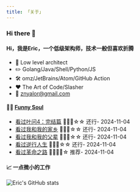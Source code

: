 ```yaml
---
title: 「关于」
---
```


### Hi there 👋

#### Hi，我是Eric，一个低级架构师，技术一般但喜欢折腾

- :briefcase: Low level architect<br/>
- :pencil2: Golang/Java/Shell/Python/JS<br/>
- :hammer_and_wrench: omz/JetBrains/Atom/GitHub Action<br/>
- :hearts: The Art of Code/Slasher<br/>
- :email: znyalor@gmail.com<br/>

#### 🤾‍♂️ <a href="https://movie.douban.com/people/znyalor/collect" target="_blank">Funny Soul</a>

<!-- START_SECTION:douban -->
* <a href='http://movie.douban.com/subject/26885074/' target='_blank'>看过叶问4：完结篇</a> 🌟🌟🌟☆☆ 还行- 2024-11-04
* <a href='http://movie.douban.com/subject/35051512/' target='_blank'>看过我和我的家乡</a> 🌟🌟🌟☆☆ 还行- 2024-11-04
* <a href='http://movie.douban.com/subject/35294995/' target='_blank'>看过我和我的父辈</a> 🌟🌟🌟☆☆ 还行- 2024-11-04
* <a href='http://movie.douban.com/subject/36774001/' target='_blank'>看过逆行人生</a> 🌟🌟🌟☆☆ 还行- 2024-11-04
* <a href='http://movie.douban.com/subject/2037012/' target='_blank'>看过革命之路</a> 🌟🌟🌟🌟☆ 推荐- 2024-11-04
<!-- END_SECTION:douban -->


#### 📈 一点微小的工作

![Eric's GitHub stats](https://github-readme-stats.vercel.app/api?username=zylele&show_icons=true&count_private=true&theme=vue)
